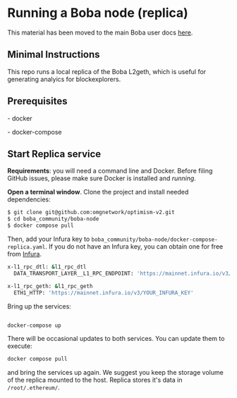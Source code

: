 # Running a Boba node (replica)

This material has been moved to the main Boba user docs [here](https://docs.boba.network/developer-docs/011_running-replica-node).

## Minimal Instructions

This repo runs a local replica of the Boba L2geth, which is useful for generating analyics for blockexplorers.

## Prerequisites

\- docker

\- docker-compose

## Start Replica service

**Requirements**: you will need a command line and Docker. Before filing GitHub issues, please make sure Docker is installed and *running*.

**Open a terminal window**. Clone the project and install needed dependencies:

```bash
$ git clone git@github.com:omgnetwork/optimism-v2.git
$ cd boba_community/boba-node
$ docker compose pull
```

Then, add your Infura key to `boba_community/boba-node/docker-compose-replica.yaml`. If you do not have an Infura key, you can obtain one for free from [Infura](https://infura.io).

```bash
x-l1_rpc_dtl: &l1_rpc_dtl
  DATA_TRANSPORT_LAYER__L1_RPC_ENDPOINT: 'https://mainnet.infura.io/v3/YOUR_INFURA_KEY'

x-l1_rpc_geth: &l1_rpc_geth
  ETH1_HTTP: 'https://mainnet.infura.io/v3/YOUR_INFURA_KEY'
```

Bring up the services:

```bash

docker-compose up

```

There will be occasional updates to both services. You can update them to execute:
```bash
docker compose pull
```
and bring the services up again. We suggest you keep the storage volume of the replica mounted to the host. Replica stores it's data in `/root/.ethereum/`.
